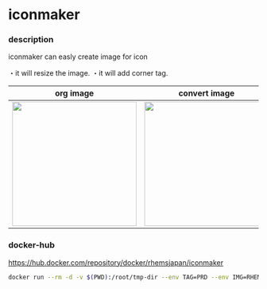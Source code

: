 # iconmaker

### description
iconmaker can easly create image for icon

・it will resize the image.
・it will add corner tag.


| org image     | convert image     |
|------------|-------------|
| <img src="https://github.com/RHEMS-Japan/iconmaker/blob/master/workdir/RHEMS.png?raw=true)" width="250"> | <img src="https://github.com/RHEMS-Japan/iconmaker/blob/master/workdir/tmp/RHEMS-iconmaker.png?raw=true)" width="250"> |




### docker-hub

https://hub.docker.com/repository/docker/rhemsjapan/iconmaker


```sh
docker run --rm -d -v $(PWD):/root/tmp-dir --env TAG=PRD --env IMG=RHEMS.png rhemsjapan/iconmaker:latest
```
